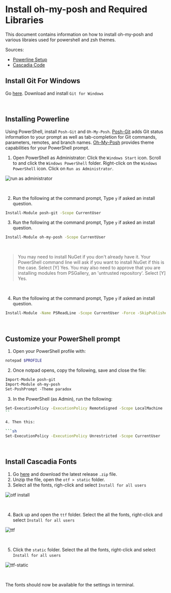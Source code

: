 # Install oh-my-posh and Required Libraries

This document contains information on how to install oh-my-posh and various libraies used for powershell and zsh themes.

Sources:

* [Powerline Setup](https://docs.microsoft.com/en-us/windows/terminal/tutorials/powerline-setup)
* [Cascadia Code](https://github.com/microsoft/cascadia-code)


## Install Git For Windows

Go [here](https://git-scm.com/downloads). Download and install `Git for Windows`

<br/>

## Installing Powerline

Using PowerShell, install `Posh-Git` and `Oh-My-Posh`. [Posh-Git](https://github.com/dahlbyk/posh-git) adds Git status information to your prompt as well as tab-completion for Git commands, parameters, remotes, and branch names. [Oh-My-Posh](https://github.com/JanDeDobbeleer/oh-my-posh) provides theme capabilities for your PowerShell prompt.

1. Open PowerShell as Administrator: Click the `Windows Start` icon. Scroll to and click the `Windows PowerShell` folder. Right-click on the `Windows PowerShell` icon. Click on `Run as Administrator`. 

![run as administrator](https://user-images.githubusercontent.com/516548/112907889-2ee1e000-90b4-11eb-9763-953226696c63.png)

<br/>

2. Run the following at the command prompt, Type `y` if asked an install question.

```sh
Install-Module posh-git -Scope CurrentUser
```

3. Run the following at the command prompt, Type `y` if asked an install question.

```sh
Install-Module oh-my-posh -Scope CurrentUser
```

<br/>

> You may need to install NuGet if you don't already have it. Your PowerShell command line will ask if you want to install NuGet if this is the case. Select [Y] Yes. You may also need to approve that you are installing modules from PSGallery, an 'untrusted repository'. Select [Y] Yes.

<br/>

4. Run the following at the command prompt, Type `y` if asked an install question.

```sh
Install-Module -Name PSReadLine -Scope CurrentUser -Force -SkipPublisherCheck
```

<br/>

## Customize your PowerShell prompt

1. Open your PowerShell profile with:

```sh
notepad $PROFILE
```

2. Once notpad opens, copy the following, save and close the file:

```txt
Import-Module posh-git
Import-Module oh-my-posh
Set-PoshPrompt -Theme paradox
```

3. In the PowerShell (as Admin), run the following:

```sh
Set-ExecutionPolicy -ExecutionPolicy RemoteSigned -Scope LocalMachine
``

4. Then this:

```sh
Set-ExecutionPolicy -ExecutionPolicy Unrestricted -Scope CurrentUser
```

<br/>

## Install Cascadia Fonts

1. Go [here](https://github.com/microsoft/cascadia-code/releases) and download the latest release `.zip` file. 
2. Unzip the file, open the `otf > static` folder.
3. Select all the fonts, righ-click and select `Install for all users`

![otf install](https://user-images.githubusercontent.com/516548/112909921-f512d880-90b7-11eb-84b2-b49a5747f7ef.png)

<br/>

4. Back up and open the `ttf` folder. Select the all the fonts, right-click and select `Install for all users`

![ttf](https://user-images.githubusercontent.com/516548/112910091-44f19f80-90b8-11eb-94f9-8ca660c2835c.png)

<br/>

5. Click the `static` folder. Select the all the fonts, right-click and select `Install for all users`

![ttf-static](https://user-images.githubusercontent.com/516548/112910146-66eb2200-90b8-11eb-9e0e-385c9d42bf8c.png)

<br/>

The fonts should now be available for the settings in terminal.


